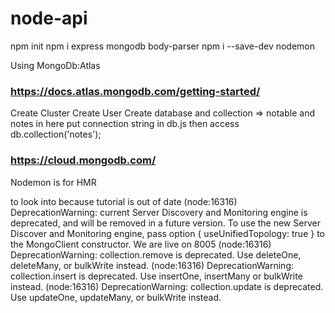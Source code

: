 # node-api

npm init
npm i express mongodb body-parser
npm i --save-dev nodemon

Using MongoDb:Atlas
### https://docs.atlas.mongodb.com/getting-started/

Create Cluster
Create User
Create database and collection => notable and notes in here
put connection string in db.js
then access db.collection('notes');
### https://cloud.mongodb.com/
Nodemon is for HMR

to look into because tutorial is out of date
(node:16316) DeprecationWarning: current Server Discovery and Monitoring engine is deprecated, and will be removed in a future version. To use the new Server Discover and Monitoring engine, pass option { useUnifiedTopology: true } to
the MongoClient constructor.
We are live on 8005
(node:16316) DeprecationWarning: collection.remove is deprecated. Use deleteOne, deleteMany, or bulkWrite instead.
(node:16316) DeprecationWarning: collection.insert is deprecated. Use insertOne, insertMany or bulkWrite instead.
(node:16316) DeprecationWarning: collection.update is deprecated. Use updateOne, updateMany, or bulkWrite instead.
